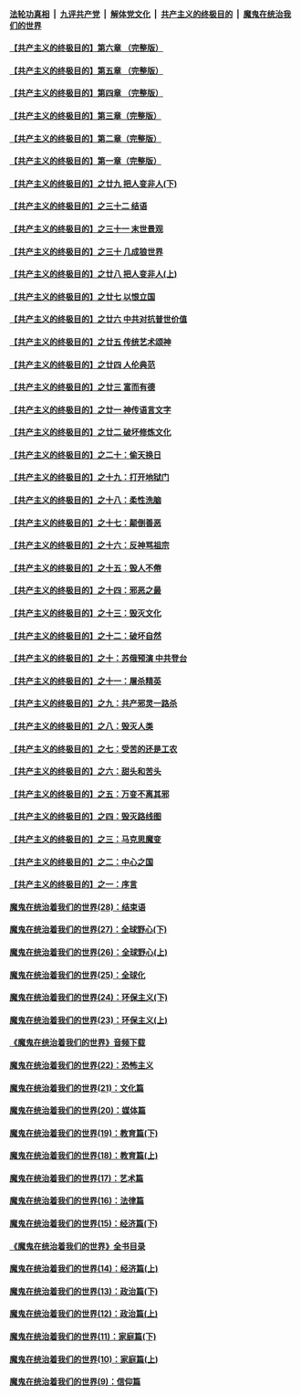 ####  [法轮功真相](../../../../basic/blob/master/README.md?t=02051526) &nbsp;|&nbsp; [九评共产党](../../../../9ping.md/blob/master/README.md?t=02051526) &nbsp;|&nbsp; [解体党文化](../../../../jtdwh.md/blob/master/README.md?t=02051526)  &nbsp;|&nbsp; [共产主义的终极目的](../../../../gczydzjmd.md/blob/master/README.md?t=02051526) &nbsp;|&nbsp; [魔鬼在统治我们的世界](../../../../mgztzwmdsj.md/blob/master/README.md?t=02051526) 

#### [【共产主义的终极目的】第六章 （完整版）](../pages/nsc422/n11428913.md?t=02051526) 

#### [【共产主义的终极目的】第五章 （完整版）](../pages/nsc422/n11428912.md?t=02051526) 

#### [【共产主义的终极目的】第四章 （完整版）](../pages/nsc422/n11428907.md?t=02051526) 

#### [【共产主义的终极目的】第三章（完整版）](../pages/nsc422/n11428848.md?t=02051526) 

#### [【共产主义的终极目的】第二章（完整版）](../pages/nsc422/n11428831.md?t=02051526) 

#### [【共产主义的终极目的】第一章（完整版）](../pages/nsc422/n11417651.md?t=02051526) 

#### [【共产主义的终极目的】之廿九 把人变非人(下)](../pages/nsc422/n11344140.md?t=02051526) 

#### [【共产主义的终极目的】之三十二 结语](../pages/nsc422/n11360535.md?t=02051526) 

#### [【共产主义的终极目的】之三十一 末世景观](../pages/nsc422/n11351129.md?t=02051526) 

#### [【共产主义的终极目的】之三十 几成狼世界](../pages/nsc422/n11348280.md?t=02051526) 

#### [【共产主义的终极目的】之廿八 把人变非人(上)](../pages/nsc422/n11340492.md?t=02051526) 

#### [【共产主义的终极目的】之廿七 以恨立国](../pages/nsc422/n11336944.md?t=02051526) 

#### [【共产主义的终极目的】之廿六 中共对抗普世价值](../pages/nsc422/n11324785.md?t=02051526) 

#### [【共产主义的终极目的】之廿五 传统艺术颂神](../pages/nsc422/n11296396.md?t=02051526) 

#### [【共产主义的终极目的】之廿四 人伦典范](../pages/nsc422/n11296397.md?t=02051526) 

#### [【共产主义的终极目的】之廿三 富而有德](../pages/nsc422/n11283598.md?t=02051526) 

#### [【共产主义的终极目的】之廿一 神传语言文字](../pages/nsc422/n11263265.md?t=02051526) 

#### [【共产主义的终极目的】之廿二 破坏修炼文化](../pages/nsc422/n11245728.md?t=02051526) 

#### [【共产主义的终极目的】之二十：偷天换日](../pages/nsc422/n11238846.md?t=02051526) 

#### [【共产主义的终极目的】之十九：打开地狱门](../pages/nsc422/n11206376.md?t=02051526) 

#### [【共产主义的终极目的】之十八：柔性洗脑](../pages/nsc422/n11199994.md?t=02051526) 

#### [【共产主义的终极目的】之十七：颠倒善恶](../pages/nsc422/n11179782.md?t=02051526) 

#### [【共产主义的终极目的】之十六：反神骂祖宗](../pages/nsc422/n11166798.md?t=02051526) 

#### [【共产主义的终极目的】之十五：毁人不倦](../pages/nsc422/n11166792.md?t=02051526) 

#### [【共产主义的终极目的】之十四：邪恶之最](../pages/nsc422/n11150249.md?t=02051526) 

#### [【共产主义的终极目的】之十三：毁灭文化](../pages/nsc422/n11135227.md?t=02051526) 

#### [【共产主义的终极目的】之十二：破坏自然](../pages/nsc422/n11135214.md?t=02051526) 

#### [【共产主义的终极目的】之十：苏俄预演 中共登台](../pages/nsc422/n11118424.md?t=02051526) 

#### [【共产主义的终极目的】之十一：屠杀精英](../pages/nsc422/n11118442.md?t=02051526) 

#### [【共产主义的终极目的】之九：共产邪灵一路杀](../pages/nsc422/n11114139.md?t=02051526) 

#### [【共产主义的终极目的】之八：毁灭人类](../pages/nsc422/n11108503.md?t=02051526) 

#### [【共产主义的终极目的】之七：受苦的还是工农](../pages/nsc422/n11101809.md?t=02051526) 

#### [【共产主义的终极目的】之六：甜头和苦头](../pages/nsc422/n11096971.md?t=02051526) 

#### [【共产主义的终极目的】之五：万变不离其邪](../pages/nsc422/n11091285.md?t=02051526) 

#### [【共产主义的终极目的】之四：毁灭路线图](../pages/nsc422/n11086284.md?t=02051526) 

#### [【共产主义的终极目的】之三：马克思魔变](../pages/nsc422/n11061941.md?t=02051526) 

#### [【共产主义的终极目的】之二：中心之国](../pages/nsc422/n11047728.md?t=02051526) 

#### [【共产主义的终极目的】之一：序言](../pages/nsc422/n11086077.md?t=02051526) 

#### [魔鬼在统治着我们的世界(28)：结束语](../pages/nsc422/n10936246.md?t=02051526) 

#### [魔鬼在统治着我们的世界(27)：全球野心(下)](../pages/nsc422/n10928319.md?t=02051526) 

#### [魔鬼在统治着我们的世界(26)：全球野心(上)](../pages/nsc422/n10900318.md?t=02051526) 

#### [魔鬼在统治着我们的世界(25)：全球化](../pages/nsc422/n10788205.md?t=02051526) 

#### [魔鬼在统治着我们的世界(24)：环保主义(下)](../pages/nsc422/n10695307.md?t=02051526) 

#### [魔鬼在统治着我们的世界(23)：环保主义(上)](../pages/nsc422/n10688613.md?t=02051526) 

#### [《魔鬼在统治着我们的世界》音频下载](../pages/nsc422/n10635553.md?t=02051526) 

#### [魔鬼在统治着我们的世界(22)：恐怖主义](../pages/nsc422/n10614727.md?t=02051526) 

#### [魔鬼在统治着我们的世界(21)：文化篇](../pages/nsc422/n10597706.md?t=02051526) 

#### [魔鬼在统治着我们的世界(20)：媒体篇](../pages/nsc422/n10586579.md?t=02051526) 

#### [魔鬼在统治着我们的世界(19)：教育篇(下)](../pages/nsc422/n10564808.md?t=02051526) 

#### [魔鬼在统治着我们的世界(18)：教育篇(上)](../pages/nsc422/n10526970.md?t=02051526) 

#### [魔鬼在统治着我们的世界(17)：艺术篇](../pages/nsc422/n10499093.md?t=02051526) 

#### [魔鬼在统治着我们的世界(16)：法律篇](../pages/nsc422/n10485969.md?t=02051526) 

#### [魔鬼在统治着我们的世界(15)：经济篇(下)](../pages/nsc422/n10469975.md?t=02051526) 

#### [《魔鬼在统治着我们的世界》全书目录](../pages/nsc422/n10464261.md?t=02051526) 

#### [魔鬼在统治着我们的世界(14)：经济篇(上)](../pages/nsc422/n10457370.md?t=02051526) 

#### [魔鬼在统治着我们的世界(13)：政治篇(下)](../pages/nsc422/n10448270.md?t=02051526) 

#### [魔鬼在统治着我们的世界(12)：政治篇(上)](../pages/nsc422/n10444576.md?t=02051526) 

#### [魔鬼在统治着我们的世界(11)：家庭篇(下)](../pages/nsc422/n10440961.md?t=02051526) 

#### [魔鬼在统治着我们的世界(10)：家庭篇(上)](../pages/nsc422/n10435448.md?t=02051526) 

#### [魔鬼在统治着我们的世界(9)：信仰篇](../pages/nsc422/n10432159.md?t=02051526) 

